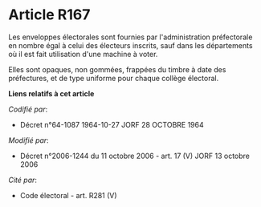 # Article R167

Les enveloppes électorales sont fournies par l'administration préfectorale en nombre égal à celui des électeurs inscrits,
sauf dans les départements où il est fait utilisation d'une machine à voter.

Elles sont opaques, non gommées, frappées du timbre à date des préfectures, et de type uniforme pour chaque collège
électoral.

**Liens relatifs à cet article**

_Codifié par_:

  - Décret n°64-1087 1964-10-27 JORF 28 OCTOBRE 1964

_Modifié par_:

  - Décret n°2006-1244 du 11 octobre 2006 - art. 17 (V) JORF 13 octobre 2006

_Cité par_:

  - Code électoral - art. R281 (V)

